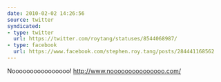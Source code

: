```yaml
---
date: 2010-02-02 14:26:56
source: twitter
syndicated:
- type: twitter
  url: https://twitter.com/roytang/statuses/8544068987/
- type: facebook
  url: https://www.facebook.com/stephen.roy.tang/posts/284441168562
---
```


Noooooooooooooooo! http://www.nooooooooooooooo.com/